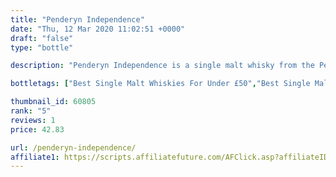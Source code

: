 ```yaml
---
title: "Penderyn Independence"
date: "Thu, 12 Mar 2020 11:02:51 +0000"
draft: "false"
type: "bottle"

description: "Penderyn Independence is a single malt whisky from the Penderyn whisky distillery. Rated an average of 5.0 out of 5 by 1 reviewers and available from Master of Malt for only £42.83, falling slightly short of liquid gold but this in a solid everyday single malt whisky."

bottletags: ["Best Single Malt Whiskies For Under £50","Best Single Malt Whiskies for under £75","Single Malt Whiskies","Spirit Caramel (E150A)","Whiskies may contain Spirit Caramel (E150A)","Whiskies of Wales"]

thumbnail_id: 60805
rank: "5"
reviews: 1
price: 42.83

url: /penderyn-independence/
affiliate1: https://scripts.affiliatefuture.com/AFClick.asp?affiliateID=346829&merchantID=7042&programmeID=24815&mediaID=0&tracking=&afsource=20&url=https://www.masterofmalt.com/whiskies/penderyn/penderyn-independence-icons-of-wales-whisky/
---
```



